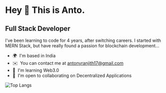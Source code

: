 Hey 👋 This is Anto.
===============================

Full Stack Developer
--------------------

I've been learning to code for 4 years, after switching careers. I started with MERN Stack, but have really found a passion for blockchain development...

* 🌍  I'm based in India
* ✉️  You can contact me at [antonyranjith17@gmail.com](mailto:antonyranjith17@gmail.com)
* 🧠  I'm learning Web3.0
* 🤝  I'm open to collaborating on Decentralized Applications

![Top Langs](https://github-readme-stats.vercel.app/api/top-langs/?username=0age&langs_count=5&layout=compact&hide=PHP)
